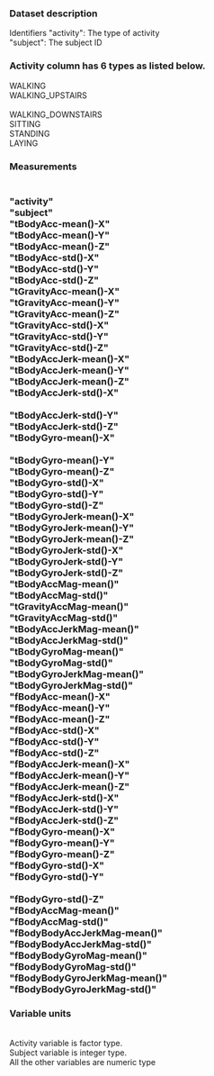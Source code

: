 <h3>Dataset description</h3>
Identifiers
"activity": The type of activity<br>
"subject": The subject ID<br>
<h3>Activity column has 6 types as listed below.</h3>
WALKING<br>
WALKING_UPSTAIRS<br><br>
WALKING_DOWNSTAIRS<br>
SITTING<br>
STANDING<br>
LAYING<br>
<h3>Measurements<h3><br>
"activity"<br>
"subject"<br>
"tBodyAcc-mean()-X"<br>
"tBodyAcc-mean()-Y"<br>
"tBodyAcc-mean()-Z"<br>
"tBodyAcc-std()-X"<br>
"tBodyAcc-std()-Y"<br>
"tBodyAcc-std()-Z"<br>
"tGravityAcc-mean()-X"<br>
"tGravityAcc-mean()-Y"<br>
"tGravityAcc-mean()-Z"<br>
"tGravityAcc-std()-X"<br>
"tGravityAcc-std()-Y"<br>
"tGravityAcc-std()-Z"<br>
"tBodyAccJerk-mean()-X"<br>
"tBodyAccJerk-mean()-Y"<br>
"tBodyAccJerk-mean()-Z"<br>
"tBodyAccJerk-std()-X"<br><br>
"tBodyAccJerk-std()-Y"<br>
"tBodyAccJerk-std()-Z"<br>
"tBodyGyro-mean()-X"<br><br>
"tBodyGyro-mean()-Y"<br>
"tBodyGyro-mean()-Z"<br>
"tBodyGyro-std()-X"<br>
"tBodyGyro-std()-Y"<br>
"tBodyGyro-std()-Z"<br>
"tBodyGyroJerk-mean()-X"<br>
"tBodyGyroJerk-mean()-Y"<br>
"tBodyGyroJerk-mean()-Z"<br>
"tBodyGyroJerk-std()-X"<br>
"tBodyGyroJerk-std()-Y"<br>
"tBodyGyroJerk-std()-Z"<br>
"tBodyAccMag-mean()"<br>
"tBodyAccMag-std()"<br>
"tGravityAccMag-mean()"<br>
"tGravityAccMag-std()"<br>
"tBodyAccJerkMag-mean()"<br>
"tBodyAccJerkMag-std()"<br>
"tBodyGyroMag-mean()"<br>
"tBodyGyroMag-std()"<br>
"tBodyGyroJerkMag-mean()"<br>
"tBodyGyroJerkMag-std()"<br>
"fBodyAcc-mean()-X"<br>
"fBodyAcc-mean()-Y"<br>
"fBodyAcc-mean()-Z"<br>
"fBodyAcc-std()-X"<br>
"fBodyAcc-std()-Y"<br>
"fBodyAcc-std()-Z"<br>
"fBodyAccJerk-mean()-X"<br>
"fBodyAccJerk-mean()-Y"<br>
"fBodyAccJerk-mean()-Z"<br>
"fBodyAccJerk-std()-X"<br>
"fBodyAccJerk-std()-Y"<br>
"fBodyAccJerk-std()-Z"<br>
"fBodyGyro-mean()-X"<br>
"fBodyGyro-mean()-Y"<br>
"fBodyGyro-mean()-Z"<br>
"fBodyGyro-std()-X"<br>
"fBodyGyro-std()-Y"<br><br>
"fBodyGyro-std()-Z"<br>
"fBodyAccMag-mean()"<br>
"fBodyAccMag-std()"<br>
"fBodyBodyAccJerkMag-mean()"<br>
"fBodyBodyAccJerkMag-std()"<br>
"fBodyBodyGyroMag-mean()"<br>
"fBodyBodyGyroMag-std()"<br>
"fBodyBodyGyroJerkMag-mean()"<br>
"fBodyBodyGyroJerkMag-std()"<br>
<h3>Variable units</h3><br>
Activity variable is factor type.<br>
Subject variable is integer type.<br> All the other variables are numeric type
